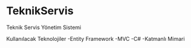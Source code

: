 # TeknikServis
Teknik Servis Yönetim Sistemi

Kullanılacak Teknolojiler
-Entity Framework
-MVC
-C#
-Katmanlı Mimari
